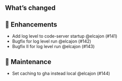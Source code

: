## What’s changed
## 🚀 Enhancements

- Add log level to code-server startup @elcajon (#141)
- Bugfix for log level run @elcajon (#142)
- Bugfix II for log level run @elcajon (#143)

## 🧰 Maintenance

- Set caching to gha instead local @elcajon (#144)
